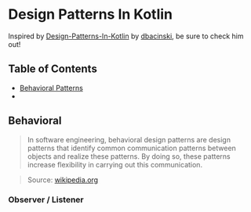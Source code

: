 # Design Patterns In Kotlin
Inspired by [Design-Patterns-In-Kotlin](https://github.com/dbacinski/Design-Patterns-In-Kotlin#behavioral "Design-Patterns-In-Kotlin") by [dbacinski](https://github.com/dbacinski "dbacinski"), be sure to check him out!

## Table of Contents

- [Behavioral Patterns][behavioral]
 - 

## Behavioral
> In software engineering, behavioral design patterns are design patterns that identify common communication patterns between objects and realize these patterns. By doing so, these patterns increase flexibility in carrying out this communication.

> Source: [wikipedia.org](https://en.wikipedia.org/wiki/Behavioral_pattern "wikipedia.org")

### Observer / Listener



[behavioral]: https://github.com/ordogod/design-patterns-kotlin "Behavioral"
